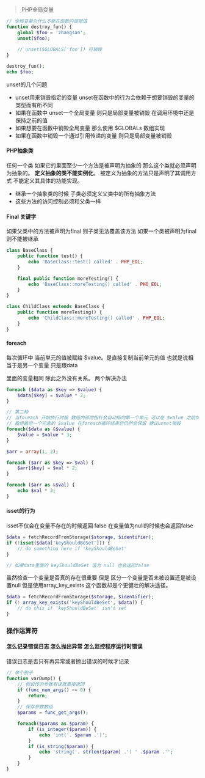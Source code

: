 >  PHP全局变量

```php
// 全局变量为什么不能在函数内部赋值
function destroy_fun() {
    global $foo = 'zhangsan';
    unset($foo);
    
    // unset($GLOBALS['foo']) 可销毁
}

destroy_fun();
echo $foo;
```

unset的几个问题

* unset用来销毁指定的变量 unset在函数中的行为会依赖于想要销毁的变量的类型而有所不同
* 如果在函数中 unset一个全局变量 则只是局部变量被销毁 在调用环境中还是保持之前的值
* 如果想要在函数中销毁全局变量 那么使用 $GLOBALs 数组实现
* 如果在函数中销毁一个通过引用传递的变量 则只是局部变量被销毁 




#### PHP抽象类



任何一个类 如果它的里面至少一个方法是被声明为抽象的 那么这个类就必须声明为抽象的。 **定义抽象的类不能实例化**。  被定义为抽象的方法只是声明了其调用方式 不能定义其具体的功能实现。

* 继承一个抽象类的时候 子类必须定义父类中的所有抽象方法 
* 这些方法的访问控制必须和父类一样







#### Final 关键字 

如果父类中的方法被声明为final 则子类无法覆盖该方法 如果一个类被声明为final 则不能被继承

```php
class BaseClass {
    public function test() {
        echo 'BaseClass::test() called' . PHP_EOL;
    }

    final public function moreTesting() {
        echo 'BaseClass::moreTesting() called' . PHO_EOL;
    }
}

class ChildClass extends BaseClass {
    public function moreTesting() {
        echo 'ChildClass::moreTesting() called' . PHP_EOL;
    }
}
```



#### foreach

每次循环中 当前单元的值被赋给 $value。是直接复制当前单元的值 也就是说相当于是另一个变量 只是跟data

里面的变量相同 除此之外没有关系。 两个解决办法

```php
foreach ($data as $key => $value) {
	$data[$key] = $value * 2;
}

// 第二种
// 当foreach 开始执行时候 数组内部的指针会自动指向第一个单元 可以在 $value 之前加上 & 来修改数组的元素
// 数组最后一个元素的 $value 在foreach循环结束后仍然会保留 建议unset销毁
foreach($data as &$value) {
    $value = $value * 3;
}

$arr = array(1, 2);

foreach ($arr as $key => $val) {
	$arr[$key] = $val * 2;
}

foreach ($arr as &$val) {
	echo $val * 3;
}
```



#### isset的行为

isset不仅会在变量不存在的时候返回 false 在变量值为null的时候也会返回false

```php
$data = fetchRecordFromStorage($storage, $identifier);
if (!isset($data['keyShouldBeSet'])) {
	// do something here if 'keyShouldBeSet'
}

// 如果data里面的 keyShouldBeSet 值为 null 也会返回false
```



虽然检查一个变量是否真的存在很重要 但是 区分一个变量是否未被设置还是被设置null 但是使用array_key_exists 这个函数却是个更健壮的解决途径。

```php
$data = fetchRecordFromStorage($storage, $identifier);
if (! array_key_exists('keyShouldBeSet', $data)) {
    // do this if 'keyShouldBeSet' isn't set
}
```





### 操作运算符







#### 怎么记录错误日志 怎么抛出异常 怎么监控程序运行时错误

错误日志是否只有再异常或者抛出错误的时候才记录

```php
// 举个例子
function varDump() {
	// 假设传的参数有误就直接返回
	if (func_num_args() <= 0) {
		return;
	}
	// 保存参数数组
	$params = func_get_args();

	foreach($params as $param) {
		if (is_integer($param)) {
			echo 'int('. $param .')';
		}
		if (is_string($param)) {
			echo 'string('. strlen($param) .') ' .$param .'';
		}
	}
}
```









































